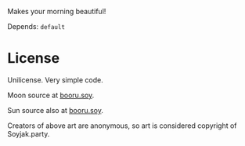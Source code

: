 Makes your morning beautiful!

Depends: `default`

# License

Unilicense. Very simple code.

Moon source at [booru.soy](https://booru.soy/post/view/47825).

Sun source also at [booru.soy](https://booru.soy/post/view/1252).

Creators of above art are anonymous, so art is considered copyright of Soyjak.party.
